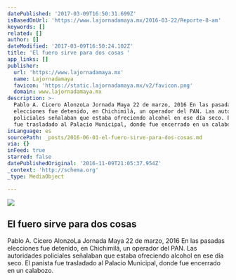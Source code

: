 ```yaml
---
datePublished: '2017-03-09T16:50:31.699Z'
isBasedOnUrl: 'https://www.lajornadamaya.mx/2016-03-22/Reporte-8-am'
keywords: []
related: []
author: []
dateModified: '2017-03-09T16:50:24.102Z'
title: 'El fuero sirve para dos cosas '
app_links: []
publisher:
  url: 'https://www.lajornadamaya.mx'
  name: Lajornadamaya
  favicon: 'https://static.lajornadamaya.mx/v2/favicon.png'
  domain: www.lajornadamaya.mx
description: >-
  Pablo A. Cicero AlonzoLa Jornada Maya 22 de marzo, 2016 En las pasadas
  elecciones fue detenido, en Chichimilá, un operador del PAN. Las autoridades
  policiales señalaban que estaba ofreciendo alcohol en ese día seco. El panista
  fue trasladado al Palacio Municipal, donde fue encerrado en un calabozo.
inLanguage: es
sourcePath: _posts/2016-06-01-el-fuero-sirve-para-dos-cosas.md
via: {}
inFeed: true
starred: false
datePublishedOriginal: '2016-11-09T21:05:37.954Z'
_context: 'http://schema.org'
_type: MediaObject

---
```

<article style=""><img src="https://s3-us-west-2.amazonaws.com/the-grid-img/p/674fdb134849878af2f52983ca44740b15971e11.jpg" /><h1>El fuero sirve para dos cosas </h1><p>Pablo A. Cicero AlonzoLa Jornada Maya 22 de marzo, 2016 En las pasadas elecciones fue detenido, en Chichimilá, un operador del PAN. Las autoridades policiales señalaban que estaba ofreciendo alcohol en ese día seco. El panista fue trasladado al Palacio Municipal, donde fue encerrado en un calabozo.</p></article>
